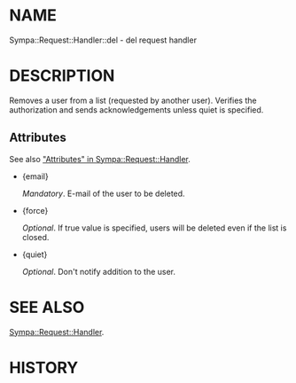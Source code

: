 # NAME

Sympa::Request::Handler::del - del request handler

# DESCRIPTION

Removes a user from a list (requested by another user).
Verifies the authorization and sends acknowledgements
unless quiet is specified.

## Attributes

See also ["Attributes" in Sympa::Request::Handler](./Sympa::Request::Handler.3.md#attributes).

- {email}

    _Mandatory_.
    E-mail of the user to be deleted.

- {force}

    _Optional_.
    If true value is specified,
    users will be deleted even if the list is closed.

- {quiet}

    _Optional_.
    Don't notify addition to the user.

# SEE ALSO

[Sympa::Request::Handler](./Sympa::Request::Handler.3.md).

# HISTORY
